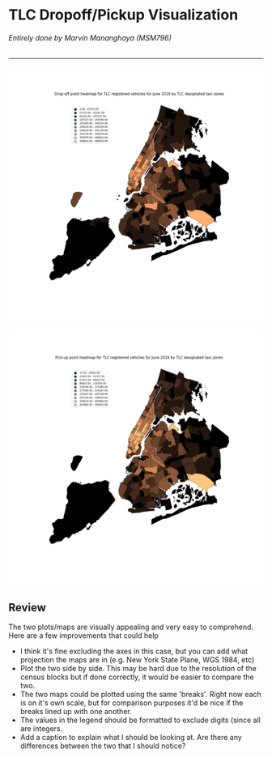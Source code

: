 # TLC Dropoff/Pickup Visualization
###### Entirely done by Marvin Mananghaya (MSM796)
-------------------------------------------------------------------------------------------

![dropoff](https://github.com/jinalklaulitz/PUI2018_msm796/blob/master/HW8_msm796/dropoff_june2018.png)

![pickup](https://github.com/jinalklaulitz/PUI2018_msm796/blob/master/HW8_msm796/pickup_june2018.png)

## Review
The two plots/maps are visually appealing and very easy to comprehend. Here are a few improvements that could help 
* I think it's fine excluding the axes in this case, but you can add what projection the maps are in (e.g. New York State Plane, WGS 1984, etc)
* Plot the two side by side. This may be hard due to the resolution of the census blocks but if done correctly, it would be easier to compare the two.
* The two maps could be plotted using the same 'breaks'. Right now each is on it's own scale, but for comparison purposes it'd be nice if the breaks lined up with one another.
* The values in the legend should be formatted to exclude digits (since all are integers.
* Add a caption to explain what I should be looking at. Are there any differences between the two that I should notice?

